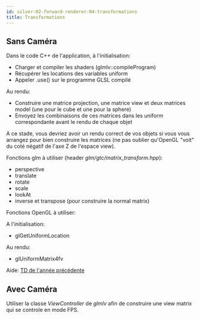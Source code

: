```yaml
---
id: silver-02-forward-renderer-04-transformations
title: Transformations
---
```


## Sans Caméra

Dans le code C++ de l'application, à l'initialisation:

- Charger et compiler les shaders (glmlv::compileProgram)
- Récupérer les locations des variables uniform
- Appeler .use() sur le programme GLSL compilé

Au rendu:

- Construire une matrice projection, une matrice view et deux matrices model (une pour le cube et une pour la sphere)
- Envoyez les combinaisons de ces matrices dans les uniform correspondante avant le rendu de chaque objet

A ce stade, vous devriez avoir un rendu correct de vos objets si vous vous arrangez pour bien construire les matrices (ne pas oublier qu'OpenGL "voit" du coté négatif de l'axe Z de l'espace view).

Fonctions glm à utiliser (header *glm/gtc/matrix_transform.hpp*):

- perspective
- translate
- rotate
- scale
- lookAt
- inverse et transpose (pour construire la normal matrix)

Fonctions OpenGL à utiliser:

A l'initialisation:

- glGetUniformLocation

Au rendu:

- glUniformMatrix4fv

Aide: [TD de l'année précédente](http://igm.univ-mlv.fr/~lnoel/index.php?section=teaching&teaching=opengl&teaching_section=tds&td=td6#intro)

## Avec Caméra

Utiliser la classe *ViewController* de *glmlv* afin de construire une view matrix qui se controle en mode FPS.